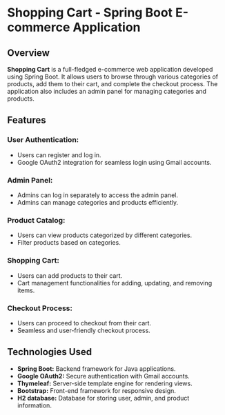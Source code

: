 # Shopping Cart - Spring Boot E-commerce Application

## Overview

**Shopping Cart** is a full-fledged e-commerce web application developed using Spring Boot. It allows users to browse through various categories of products, add them to their cart, and complete the checkout process. The application also includes an admin panel for managing categories and products.

## Features

### User Authentication:

- Users can register and log in.
- Google OAuth2 integration for seamless login using Gmail accounts.

### Admin Panel:

- Admins can log in separately to access the admin panel.
- Admins can manage categories and products efficiently.

### Product Catalog:

- Users can view products categorized by different categories.
- Filter products based on categories.

### Shopping Cart:

- Users can add products to their cart.
- Cart management functionalities for adding, updating, and removing items.

### Checkout Process:

- Users can proceed to checkout from their cart.
- Seamless and user-friendly checkout process.

## Technologies Used

- **Spring Boot:** Backend framework for Java applications.
- **Google OAuth2:** Secure authentication with Gmail accounts.
- **Thymeleaf:** Server-side template engine for rendering views.
- **Bootstrap:** Front-end framework for responsive design.
- **H2 database:** Database for storing user, admin, and product information.


